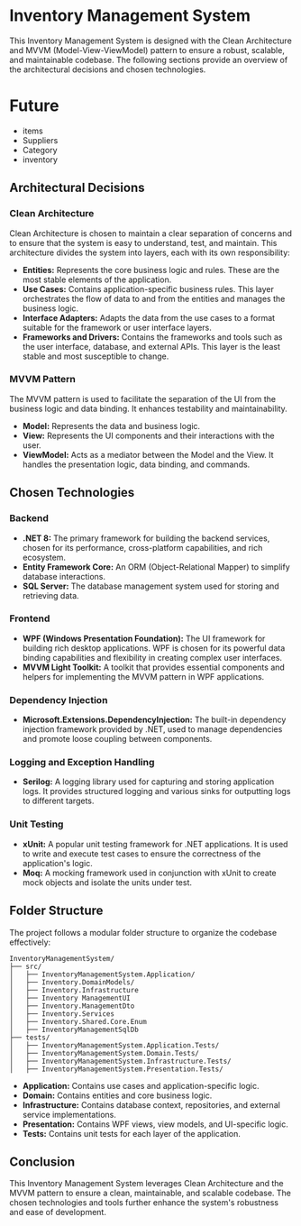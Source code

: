 
# Inventory Management System

This Inventory Management System is designed with the Clean Architecture and MVVM (Model-View-ViewModel) pattern to ensure a robust, scalable, and maintainable codebase. 
The following sections provide an overview of the architectural decisions and chosen technologies.
# Future
- items
- Suppliers
- Category
- inventory
## Architectural Decisions

### Clean Architecture
Clean Architecture is chosen to maintain a clear separation of concerns and to ensure that the system is easy to understand, test, and maintain. This architecture divides the system into layers, each with its own responsibility:
- **Entities:** Represents the core business logic and rules. These are the most stable elements of the application.
- **Use Cases:** Contains application-specific business rules. This layer orchestrates the flow of data to and from the entities and manages the business logic.
- **Interface Adapters:** Adapts the data from the use cases to a format suitable for the framework or user interface layers.
- **Frameworks and Drivers:** Contains the frameworks and tools such as the user interface, database, and external APIs. This layer is the least stable and most susceptible to change.

### MVVM Pattern
The MVVM pattern is used to facilitate the separation of the UI from the business logic and data binding. It enhances testability and maintainability.
- **Model:** Represents the data and business logic.
- **View:** Represents the UI components and their interactions with the user.
- **ViewModel:** Acts as a mediator between the Model and the View. It handles the presentation logic, data binding, and commands.

## Chosen Technologies

### Backend
- **.NET 8:** The primary framework for building the backend services, chosen for its performance, cross-platform capabilities, and rich ecosystem.
- **Entity Framework Core:** An ORM (Object-Relational Mapper) to simplify database interactions.
- **SQL Server:** The database management system used for storing and retrieving data.


### Frontend
- **WPF (Windows Presentation Foundation):** The UI framework for building rich desktop applications. WPF is chosen for its powerful data binding capabilities and flexibility in creating complex user interfaces.
- **MVVM Light Toolkit:** A toolkit that provides essential components and helpers for implementing the MVVM pattern in WPF applications.

### Dependency Injection
- **Microsoft.Extensions.DependencyInjection:** The built-in dependency injection framework provided by .NET, used to manage dependencies and promote loose coupling between components.

### Logging and Exception Handling
- **Serilog:** A logging library used for capturing and storing application logs. It provides structured logging and various sinks for outputting logs to different targets.

### Unit Testing
- **xUnit:** A popular unit testing framework for .NET applications. It is used to write and execute test cases to ensure the correctness of the application's logic.
- **Moq:** A mocking framework used in conjunction with xUnit to create mock objects and isolate the units under test.

## Folder Structure

The project follows a modular folder structure to organize the codebase effectively:

```
InventoryManagementSystem/
├── src/
│   ├── InventoryManagementSystem.Application/
│   ├── Inventory.DomainModels/
│   ├── Inventory.Infrastructure
│   ├── Inventory ManagementUI
│   ├── Inventory.ManagementDto
│   ├── Inventory.Services
│   ├── Inventory.Shared.Core.Enum
│   ├── InventoryManagementSqlDb
├── tests/
│   ├── InventoryManagementSystem.Application.Tests/
│   ├── InventoryManagementSystem.Domain.Tests/
│   ├── InventoryManagementSystem.Infrastructure.Tests/
│   ├── InventoryManagementSystem.Presentation.Tests/
```

- **Application:** Contains use cases and application-specific logic.
- **Domain:** Contains entities and core business logic.
- **Infrastructure:** Contains database context, repositories, and external service implementations.
- **Presentation:** Contains WPF views, view models, and UI-specific logic.
- **Tests:** Contains unit tests for each layer of the application.


## Conclusion

This Inventory Management System leverages Clean Architecture and the MVVM pattern to ensure a clean, maintainable, and scalable codebase. The chosen technologies and tools further enhance the system's robustness and ease of development.



